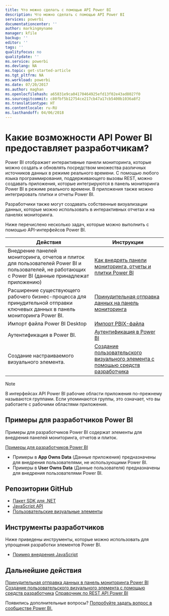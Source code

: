 ```yaml
---
title: Что можно сделать с помощью API Power BI
description: Что можно сделать с помощью API Power BI
services: powerbi
documentationcenter: ''
author: markingmyname
manager: kfile
backup: ''
editor: ''
tags: ''
qualityfocus: no
qualitydate: ''
ms.service: powerbi
ms.devlang: NA
ms.topic: get-started-article
ms.tgt_pltfrm: NA
ms.workload: powerbi
ms.date: 07/20/2017
ms.author: maghan
ms.openlocfilehash: a65831e9ca04170464925efd13f02e43ad8027f0
ms.sourcegitcommit: c80fbf5b12754ce217cb47a17cb5400b1036a8f2
ms.translationtype: HT
ms.contentlocale: ru-RU
ms.lasthandoff: 04/06/2018
---
```

# <a name="what-can-developers-do-with-the-power-bi-api"></a>Какие возможности API Power BI предоставляет разработчикам?
Power BI отображает интерактивные панели мониторинга, которые можно создать и обновлять посредством множества различных источников данных в режиме реального времени. С помощью любого языка программирования, поддерживающего вызовы REST, можно создавать приложения, которые интегрируются в панель мониторинга Power BI в режиме реального времени. В приложения также можно интегрировать плитки и отчеты Power BI.

Разработчики также могут создавать собственные визуализации данных, которые можно использовать в интерактивных отчетах и на панелях мониторинга. 

Ниже перечислено несколько задач, которые можно выполнить с помощью API-интерфейсов Power BI.

| **Действия** | **Инструкции** |
| --- | --- |
| Внедрение панелей мониторинга, отчетов и плиток для пользователей Power BI и пользователей, не работающих с Power BI (данные принадлежат приложению) |[Как внедрять панели мониторинга, отчеты и плитки Power BI](embedding-content.md) |
| Расширение существующего рабочего бизнес-процесса для принудительной отправки ключевых данных в панель мониторинга Power BI. |[Принудительная отправка данных на панель мониторинга](walkthrough-push-data.md) |
| Импорт файла Power BI Desktop |[Импорт PBIX-файла](https://msdn.microsoft.com/library/mt243837.aspx) |
| Аутентификация в Power BI. |[Аутентификация в Power BI](get-azuread-access-token.md) |
| Создание настраиваемого визуального элемента. |[Создание пользовательского визуального элемента с помощью средств разработчика](../service-custom-visuals-getting-started-with-developer-tools.md) |

> [!NOTE]
> В интерфейсах API Power BI рабочие области приложения по-прежнему называются группами. Если упоминаются группы, это означает, что вы работаете с рабочими областями приложения.
> 
> 

## <a name="power-bi-developer-samples"></a>Примеры для разработчиков Power BI
Примеры для разработчиков Power BI содержат элементы для внедрения панелей мониторинга, отчетов и плиток.

[Примеры для разработчиков Power BI](https://github.com/Microsoft/PowerBI-Developer-Samples)

* Примеры в **App Owns Data** (Данные приложения) предназначены для внедрения пользователями, не использующими Power BI.
* Примеры в **User Owns Data** (Данные пользователя) предназначены для внедрения пользователями Power BI.

## <a name="github-repositories"></a>Репозитории GitHub
* [Пакет SDK для .NET](https://github.com/Microsoft/PowerBI-CSharp)
* [JavaScript API](https://github.com/Microsoft/PowerBI-JavaScript)
* [Пользовательские визуальные элементы](https://github.com/Microsoft/PowerBI-visuals)

## <a name="developer-tools"></a>Инструменты разработчиков
Ниже приведены инструменты, которые можно использовать для упрощения разработки элементов Power BI.

* [Пример внедрения JavaScript](https://microsoft.github.io/PowerBI-JavaScript/demo)

## <a name="next-steps"></a>Дальнейшие действия
[Принудительная отправка данных в панель мониторинга Power BI](walkthrough-push-data.md)  
[Создание пользовательского визуального элемента с помощью средств разработчика](../service-custom-visuals-getting-started-with-developer-tools.md) 
[Справочник по REST API Power BI](https://msdn.microsoft.com/library/mt147898.aspx)  

Появились дополнительные вопросы? [Попробуйте задать вопрос в сообществе Power BI.](http://community.powerbi.com/)

